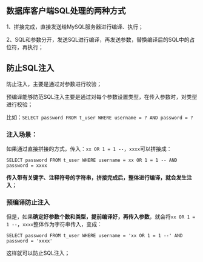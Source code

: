 ## 数据库客户端SQL处理的两种方式

1、拼接完成，直接发送给MySQL服务器进行编译、执行；

2、SQL和参数分开，发送SQL进行编译，再发送参数，替换编译后的SQL中的占位符，再执行；

## 防止SQL注入

防止注入，主要是通过对参数进行校验；

预编译能够防范SQL注入主要是通过对每个参数设置类型，在传入参数时，对类型进行校验；

比如：`SELECT password FROM t_user WHERE username = ? AND password = ?`

### 注入场景：

如果通过直接拼接的方式，传入：`xx OR 1 = 1 --`，`xxxx`可以拼接成：

`SELECT password FROM t_user WHERE username = xx OR 1 = 1 -- AND password = xxxx`

**传入带有关键字、注释符号的字符串，拼接完成后，整体进行编译，就会发生注入**；

### 预编译防止注入

但是，如果**确定好参数个数和类型，提前编译好，再传入参数**，就会将`xx OR 1 = 1 --`，`xxxx`整体作为字符串传入，变成：

`SELECT password FROM t_user WHERE username = 'xx OR 1 = 1 --' AND password = 'xxxx'`

这样就可以防止SQL注入；